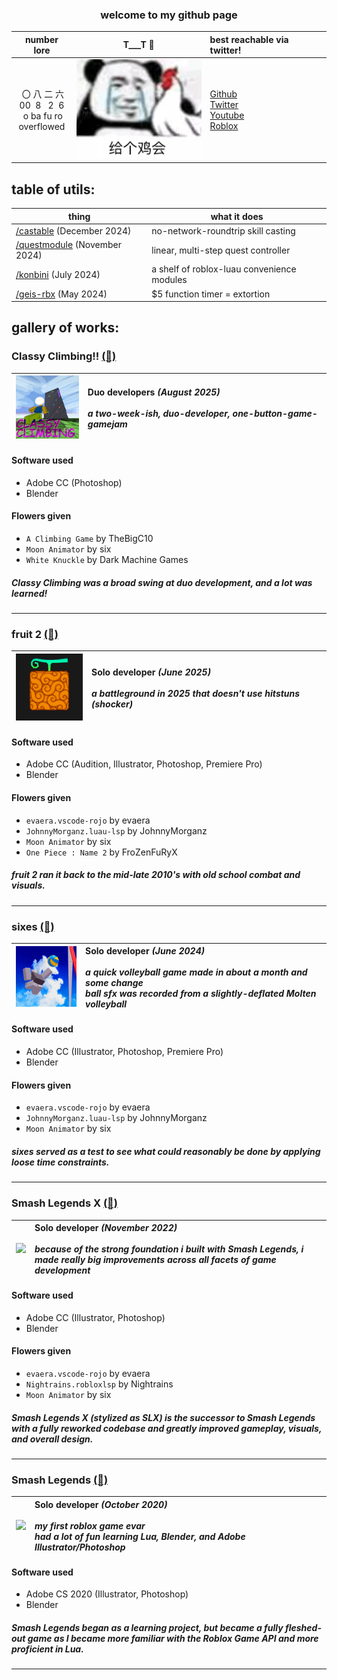 <div align="center">
  <h3>welcome to my github page</h3>
</div>


<div align="center">

|number lore|T___T 🐔|best reachable via twitter!|
|:-:|:-:|:-|
|&nbsp;〇&nbsp;八&nbsp;二&nbsp;六<br>00&nbsp;&nbsp;8&nbsp;&nbsp;&nbsp;2&nbsp;&nbsp;6 <br>&nbsp;o ba fu ro <br>overflowed|[<img src="Images/geigejihui.png" width="200"/>](everytiem)|[Github](https://github.com/00826)<br>[Twitter](https://twitter.com/ovarflowed)<br>[Youtube](https://www.youtube.com/@ovarflowed)<br>[Roblox](https://www.roblox.com/users/24103210/profile)|
</div>

## table of utils:

|thing|what it does|
|-|-|
|[/castable](https://github.com/00826/castable) (December 2024)|no-network-roundtrip skill casting|
|[/questmodule](https://github.com/00826/questmodule) (November 2024)|linear, multi-step quest controller|
|[/konbini](https://github.com/00826/konbini) (July 2024)|a shelf of roblox-luau convenience modules|
|[/geis-rbx](https://github.com/00826/geis-rbx) (May 2024)|$5 function timer = extortion|

## gallery of works:

### Classy Climbing!! [(🔗)](https://www.roblox.com/games/91541928958042/)
|<img src="Images/cc header 11.png" width="120"/>|<div style="text-align: left"> **Duo developers** <i>(August 2025)</i> <br><br>*a two-week-ish, duo-developer, one-button-game-gamejam*</div>|
|-|-|

#### Software used

- Adobe CC (Photoshop)
- Blender

#### Flowers given

- `A Climbing Game` by TheBigC10
- `Moon Animator` by six
- `White Knuckle` by Dark Machine Games

##### *Classy Climbing* was a broad swing at duo development, and a lot was learned!

---

### fruit 2 [(🔗)](https://www.roblox.com/games/111740486589224/)
|<img src="Images/f2 square.png" width="120"/>|<div style="text-align: left"> **Solo developer** <i>(June 2025)</i> <br><br>*a battleground in 2025 that doesn't use hitstuns (shocker)*</div>|
|-|-|

#### Software used

- Adobe CC (Audition, Illustrator, Photoshop, Premiere Pro)
- Blender

#### Flowers given

- `evaera.vscode-rojo` by evaera
- `JohnnyMorganz.luau-lsp` by JohnnyMorganz
- `Moon Animator` by six
- `One Piece : Name 2` by FroZenFuRyX

##### *fruit 2* ran it back to the mid-late 2010's with old school combat and visuals.

---

### sixes [(🔗)](https://www.roblox.com/games/17845248839/)
|<img src="Images/sixes-square.png" width="120"/>|<div style="text-align: left"> **Solo developer** <i>(June 2024)</i> <br><br>*a quick volleyball game made in about a month and some change<br>ball sfx was recorded from a slightly-deflated Molten volleyball*</div>|
|-|-|

#### Software used

- Adobe CC (Illustrator, Photoshop, Premiere Pro)
- Blender

#### Flowers given

- `evaera.vscode-rojo` by evaera
- `JohnnyMorganz.luau-lsp` by JohnnyMorganz
- `Moon Animator` by six

##### *sixes* served as a test to see what could reasonably be done by applying loose time constraints.

---

### Smash Legends X [(🔗)](https://www.roblox.com/games/11586481578/)

|<img src="	https://tr.rbxcdn.com/180DAY-473145a3b8287a1347accf3e1739f68f/150/150/Image/Jpeg/noFilter" width="150"/>|<div style="text-align: left"> **Solo developer** <i>(November 2022)</i> <br><br>*because of the strong foundation i built with Smash Legends, i made really big improvements across all facets of game development*</div>|
|-|-|

#### Software used

- Adobe CC (Illustrator, Photoshop)
- Blender

#### Flowers given

- `evaera.vscode-rojo` by evaera
- `Nightrains.robloxlsp` by Nightrains
- `Moon Animator` by six

##### *Smash Legends X (stylized as SLX)* is the successor to *Smash Legends* with a fully reworked codebase and greatly improved gameplay, visuals, and overall design.

---

### Smash Legends [(🔗)](https://www.roblox.com/games/5630129588/)

|<img src="https://tr.rbxcdn.com/180DAY-189dd449a9911b69f3f5ba335f9fd8c5/150/150/Image/Jpeg/noFilter" width="120"/>|<div style="text-align: left"> **Solo developer** <i>(October 2020)</i> <br><br>*my first roblox game evar*<br>*had a lot of fun learning Lua, Blender, and Adobe Illustrator/Photoshop*</div>|
|-|-|

#### Software used

- Adobe CS 2020 (Illustrator, Photoshop)
- Blender

##### *Smash Legends* began as a learning project, but became a fully fleshed-out game as I became more familiar with the Roblox Game API and more proficient in Lua.

---